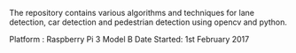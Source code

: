 The repository contains various algorithms and techniques for lane detection, car detection and pedestrian detection using opencv and python.

Platform : Raspberry Pi 3 Model B Date Started: 1st February 2017

